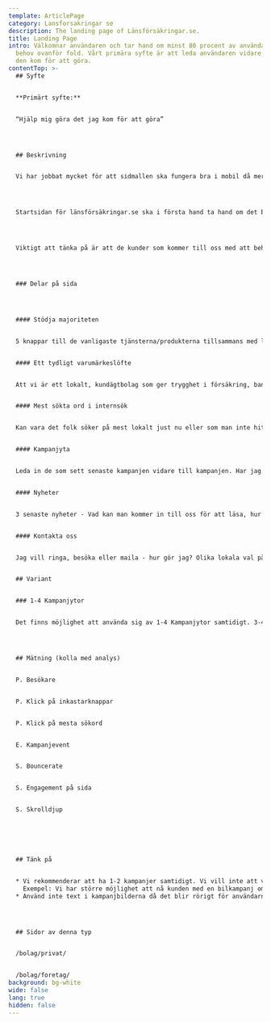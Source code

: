 ```yaml
---
template: ArticlePage
category: Lansforsakringar se
description: The landing page of Länsförsäkringar.se.
title: Landing Page
intro: Välkomnar användaren och tar hand om minst 80 procent av användarnas
  behov ovanför fold. Vårt primära syfte är att leda användaren vidare till vad
  den kom för att göra.
contentTop: >-
  ## Syfte


  **Primärt syfte:**


  “Hjälp mig göra det jag kom för att göra”




  ## Beskrivning


  Vi har jobbat mycket för att sidmallen ska fungera bra i mobil då mer än 60% av de som kommer in på vissa sidor surfar in via mobilen.




  Startsidan för länsförsäkringar.se ska i första hand ta hand om det behov våra kunder och andra användare har – ”Hjälp mig att göra det jag kom för att göra”. Därför inleds sidan med ingångar till de vanligaste ärendena. Därutöver har vi möjlighet att lista vanliga sökord och aktuella kampanjer, nyheterr och kontaktmöjligheter.




  Viktigt att tänka på är att de kunder som kommer till oss med att behov sällan, eller aldrig, stannar kvar på startsidan. Därför kan vi inte förlita oss på att man uppmärksammar information som finns här. Kunden är mest mottaglig efter det att behovet har tagits om hand eller då vi presenterar information som är tätt relaterad till det behov kunden har.




  ### Delar på sida




  #### Stödja majoriteten


  5 knappar till de vanligaste tjänsterna/produkterna tillsammans med logga in och kontakta oss hjälper mer än 80% av besökarna till startsidan.


  #### Ett tydligt varumärkeslöfte


  Att vi är ett lokalt, kundägtbolag som ger trygghet i försäkring, bank och pension. (Nytt under utvärdering)


  #### Mest sökta ord i internsök


  Kan vara det folk söker på mest lokalt just nu eller som man inte hittar. Vad kan vi lära oss av att lägga det på startsidan. Kan vi fånga fler än 80%. (Nytt under utvärdering)


  #### Kampanjyta


  Leda in de som sett senaste kampanjen vidare till kampanjen. Har jag sett något på en stortavla ska jag få igenkänning.


  #### Nyheter


  3 senaste nyheter - Vad kan man kommer in till oss för att läsa, hur täcker min försäkring vid pandemin Corona? Eldningsförbud i länet - hur kan jag förebygga?


  #### Kontakta oss


  Jag vill ringa, besöka eller maila - hur gör jag? Olika lokala val på vad du kan ha här.


  ## Variant


  ### 1-4 Kampanjytor


  Det finns möjlighet att använda sig av 1-4 Kampanjytor samtidigt. 3-4 kampanjytor är inget vi rekommenderar då det blir ett rörigt intryck där vi bara signalerar sälj och olika kampanjkoncept men nöden har ibland ingen lag och då finns det möjlighet. När man använder fler än två kampanjer så ska man veta att varumärkeslöftet försvinner ovanför för att få upp kampanjerna närmare fold.




  ## Mätning (kolla med analys)


  P. Besökare


  P. Klick på inkastarknappar


  P. Klick på mesta sökord


  E. Kampanjevent


  S. Bouncerate


  S. Engagement på sida


  S. Skrolldjup






  ## Tänk på


  * Vi rekommenderar att ha 1-2 kampanjer samtidigt. Vi vill inte att vi ska ses som en stortavla. Vilken är den viktigaste kampanjen just nu privat respektive företag.\
    Exempel: Vi har större möjlighet att nå kunden med en bilkampanj om vi berättar om den på sidan för bilförsäkring än om vi bara lägger den på startsidan.
  * Använd inte text i kampanjbilderna då det blir rörigt för användarna och bilderna klipper olika i mobilt och för paddan.




  ## Sidor av denna typ


  /bolag/privat/


  /bolag/foretag/
background: bg-white
wide: false
lang: true
hidden: false
---
```

